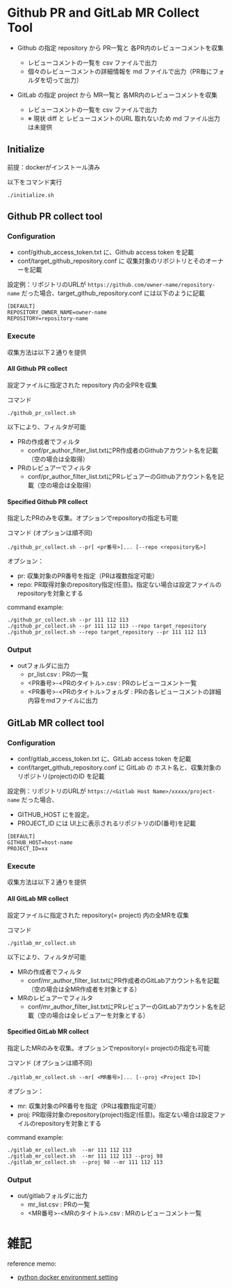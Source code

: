 # Github PR and GitLab MR Collect Tool

- Github の指定 repository から PR一覧と 各PR内のレビューコメントを収集
    - レビューコメントの一覧を csv ファイルで出力
    - 個々のレビューコメントの詳細情報を md ファイルで出力（PR毎にフォルダを切って出力）

- GitLab の指定 project から MR一覧と 各MR内のレビューコメントを収集
    - レビューコメントの一覧を csv ファイルで出力
    - ※ 現状 diff と レビューコメントのURL 取れないため md ファイル出力は未提供

## Initialize

前提：dockerがインストール済み

以下をコマンド実行

```
./initialize.sh
```

## Github PR collect tool

### Configuration

- conf/github_access_token.txt に、Github access token を記載
- conf/target_github_repository.conf に 収集対象のリポジトリとそのオーナーを記載

設定例：リポジトリのURLが `https://github.com/owner-name/repository-name` だった場合、target_github_repository.conf には以下のように記載

```
[DEFAULT]
REPOSITORY_OWNER_NAME=owner-name
REPOSITORY=repository-name
```

### Execute

収集方法は以下２通りを提供

#### All Github PR collect

設定ファイルに指定された repository 内の全PRを収集

コマンド

```
./github_pr_collect.sh
```

以下により、フィルタが可能

- PRの作成者でフィルタ
    - conf/pr_author_filter_list.txtにPR作成者のGithubアカウント名を記載（空の場合は全取得）
- PRのレビュアーでフィルタ
    - conf/pr_author_filter_list.txtにPRレビュアーのGithubアカウント名を記載（空の場合は全取得）

#### Specified Github PR collect

指定したPRのみを収集。オプションでrepositoryの指定も可能

コマンド (オプションは順不同)

```
./github_pr_collect.sh --pr[ <pr番号>]... [--repo <repository名>]
```

オプション：

- pr: 収集対象のPR番号を指定（PRは複数指定可能）
- repo: PR取得対象のrepository指定(任意)。指定ない場合は設定ファイルのrepositoryを対象とする

command example:

```
./github_pr_collect.sh --pr 111 112 113
./github_pr_collect.sh --pr 111 112 113 --repo target_repository
./github_pr_collect.sh --repo target_repository --pr 111 112 113
```

### Output

- outフォルダに出力
    - pr_list.csv : PRの一覧
    - <PR番号>-<PRのタイトル>.csv : PRのレビューコメント一覧
    - <PR番号>-<PRのタイトル>フォルダ : PRの各レビューコメントの詳細内容をmdファイルに出力

## GitLab MR collect tool

### Configuration

- conf/gitlab_access_token.txt に、GitLab access token を記載
- conf/target_github_repository.conf に GitLab の ホスト名と、収集対象のリポジトリ(project)のID を記載

設定例：リポジトリのURLが `https://<Gitlab Host Name>/xxxxx/project-name` だった場合、

- GITHUB_HOST に<Gitlab Host Name>を設定。
- PROJECT_ID には UI上に表示されるリポジトリのID(番号)を記載

```
[DEFAULT]
GITHUB_HOST=host-name
PROJECT_ID=xx
```

### Execute

収集方法は以下２通りを提供

#### All GitLab MR collect

設定ファイルに指定された repository(= project) 内の全MRを収集

コマンド

```
./gitlab_mr_collect.sh
```

以下により、フィルタが可能

- MRの作成者でフィルタ
    - conf/mr_author_filter_list.txtにPR作成者のGitLabアカウント名を記載（空の場合は全MR作成者を対象とする）
- MRのレビュアーでフィルタ
    - conf/mr_author_filter_list.txtにPRレビュアーのGitLabアカウント名を記載（空の場合は全レビュアーを対象とする）

#### Specified GitLab MR collect

指定したMRのみを収集。オプションでrepository(= project)の指定も可能

コマンド (オプションは順不同)

```
./gitlab_mr_collect.sh --mr[ <MR番号>]... [--proj <Project ID>]
```

オプション：

- mr: 収集対象のPR番号を指定（PRは複数指定可能）
- proj: PR取得対象のrepository(project)指定(任意)。指定ない場合は設定ファイルのrepositoryを対象とする

command example:

```
./gitlab_mr_collect.sh  --mr 111 112 113
./gitlab_mr_collect.sh  --mr 111 112 113 --proj 98
./gitlab_mr_collect.sh  --proj 98 --mr 111 112 113
```

### Output

- out/gitlabフォルダに出力
    - mr_list.csv : PRの一覧
    - <MR番号>-<MRのタイトル>.csv : MRのレビューコメント一覧

# 雑記

reference memo:

- [python docker environment setting](https://zuma-lab.com/posts/docker-python-settings)